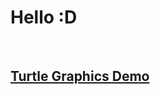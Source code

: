 <html>
  <head>
    <h1> Hello :D </h1>
  </head>
  <body> 
    <br /> 
    <a href="slavyorette.github.io/turtle.html"><h2>Turtle Graphics Demo</h2></a>
  </body>
</html>

